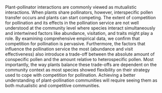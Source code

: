 Plant-pollinator interactions are commonly viewed as mutualistic interactions. 
When plants share pollinators, however, interspecific pollen transfer occurs and plants can start competing. 
The extent of competition for pollination and its effects in the pollination service are not well understood at the community level where species interact simultaneously and intertwined factors like abundance, visitation, and traits might play a role. 
By examining comprehensive empirical data, we confirm that competition for pollination is pervasive. 
Furthermore, the factors that influence the pollination service the most (abundance and visit effectiveness) also introduce a trade-off between the absolute amount of conspecific pollen and the amount relative to heterospecific pollen. 
Most importantly, the way plants balance these trade-offs are dependent on the community context as most species showed flexibility on their strategy used to cope with competition for pollination. 
Achieving a  better understanding of plant-pollination communities will require seeing them as both mutualistic and competitive communities. 
